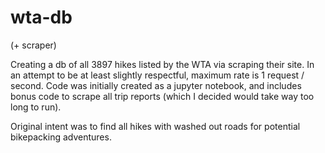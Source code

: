 # wta-db
(+ scraper)

Creating a db of all 3897 hikes listed by the WTA via scraping their site. 
In an attempt to be at least slightly respectful, maximum rate is 1 request / second.
Code was initially created as a jupyter notebook, and includes bonus code to scrape all trip reports (which I decided would take way too long to run).

Original intent was to find all hikes with washed out roads for potential bikepacking adventures. 
